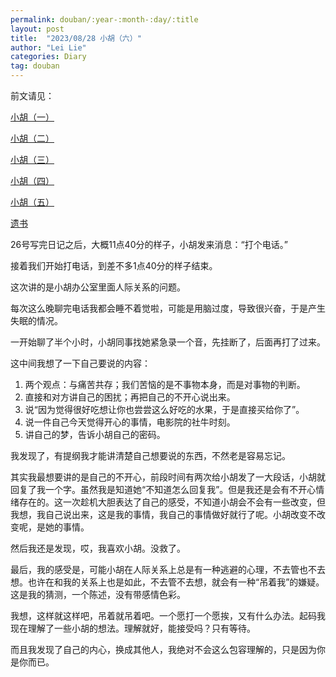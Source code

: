 ```yaml
---
permalink: douban/:year-:month-:day/:title
layout: post
title:  "2023/08/28 小胡（六）"
author: "Lei Lie"
categories: Diary
tag: douban
---
```


前文请见：

[小胡（一）](https://luwin1127.github.io/douban/2020-01-19/Diary-Hu)

[小胡（二）](https://luwin1127.github.io/douban/2023-02-15/Diary-Hu)

[小胡（三）](https://luwin1127.github.io/douban/2023-04-02/Diary-Hu)

[小胡（四）](https://luwin1127.github.io/douban/2023-06-24/Diary-Hu)

[小胡（五）](https://luwin1127.github.io/douban/2023-07-18/Diary-Hu)

[遗书](https://leilie.top/douban/2023-02-13/Diary)

26号写完日记之后，大概11点40分的样子，小胡发来消息：“打个电话。”

接着我们开始打电话，到差不多1点40分的样子结束。

这次讲的是小胡办公室里面人际关系的问题。

每次这么晚聊完电话我都会睡不着觉啦，可能是用脑过度，导致很兴奋，于是产生失眠的情况。

一开始聊了半个小时，小胡同事找她紧急录一个音，先挂断了，后面再打了过来。

这中间我想了一下自己要说的内容：

1. 两个观点：与痛苦共存；我们苦恼的是不事物本身，而是对事物的判断。
2. 直接和对方讲自己的困扰；再把自己的不开心说出来。
3. 说“因为觉得很好吃想让你也尝尝这么好吃的水果，于是直接买给你了”。
4. 说一件自己今天觉得开心的事情，电影院的社牛时刻。
5. 讲自己的梦，告诉小胡自己的密码。

我发现了，有提纲我才能讲清楚自己想要说的东西，不然老是容易忘记。

其实我最想要讲的是自己的不开心，前段时间有两次给小胡发了一大段话，小胡就回复了我一个字。虽然我是知道她“不知道怎么回复我”。但是我还是会有不开心情绪存在的。这一次趁机大胆表达了自己的感受，不知道小胡会不会有一些改变，但我想，我自己说出来，这是我的事情，我自己的事情做好就行了呢。小胡改变不改变呢，是她的事情。

然后我还是发现，哎，我喜欢小胡。没救了。

最后，我的感受是，可能小胡在人际关系上总是有一种逃避的心理，不去管也不去想。也许在和我的关系上也是如此，不去管不去想，就会有一种“吊着我”的嫌疑。这是我的猜测，一个陈述，没有带感情色彩。

我想，这样就这样吧，吊着就吊着吧。一个愿打一个愿挨，又有什么办法。起码我现在理解了一些小胡的想法。理解就好，能接受吗？只有等待。

而且我发现了自己的内心，换成其他人，我绝对不会这么包容理解的，只是因为你是你而已。